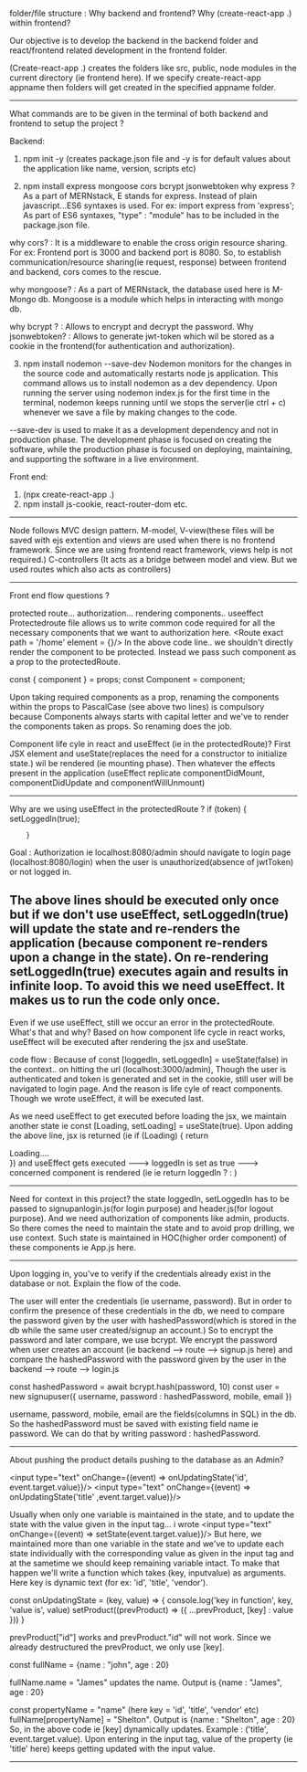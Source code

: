 folder/file structure :
Why backend and frontend? Why (create-react-app .) within frontend?

Our objective is to develop the backend in the backend folder and react/frontend related development in the frontend folder. 

(Create-react-app .) creates the folders like src, public, node modules in the current directory (ie frontend here). If we specify create-react-app appname then folders will get created in the specified appname folder. 

--------------------------

What commands are to be given in the terminal of both backend and frontend to setup the project ?

Backend: 
1) npm init -y  (creates package.json file and -y is for default values about the application like name, version, scripts etc)

2) npm install express mongoose cors bcrypt jsonwebtoken
why express ? As a part of MERNstack, E stands for express. Instead of plain javascript...ES6 syntaxes is used. For ex: import express from 'express';  As part of ES6 syntaxes, "type" : "module"  has to be included in the package.json file. 

why cors? : It is a middleware to enable the cross origin resource sharing. For ex: Frontend port is 3000 and backend port is 8080. So, to establish communication/resource sharing(ie request, response) between frontend and backend, cors comes to the rescue. 

why mongoose? : As a part of MERNstack, the database used here is M-Mongo db. Mongoose is a module which helps in interacting with mongo db. 

why bcrypt ? : Allows to encrypt and decrypt the password. 
Why jsonwebtoken? : Allows to generate jwt-token which wil be stored as a cookie in the frontend(for authentication and authorization). 

3) npm install nodemon --save-dev 
Nodemon monitors for the changes in the source code and automatically restarts node js application.
This command allows us to install nodemon as a dev dependency. Upon running the server using nodemon index.js for the first time in the terminal, nodemon keeps running until we stops the server(ie ctrl + c) whenever we save a file by making changes to the code. 

--save-dev is used to make it as a development dependency and not in production phase. 
The development phase is focused on creating the software, while the production phase is focused on deploying, maintaining, and supporting the software in a live environment.

Front end:
1) (npx create-react-app .)
2) npm install js-cookie, react-router-dom etc. 

------------------------------------

Node follows MVC design pattern. M-model, V-view(these files will be saved with ejs extention and views are used when there is no frontend framework. Since we are using frontend react framework, views help is not required.)
C-controllers (It acts as a bridge between model and view. But we used routes which also acts as controllers)

------------------------------------
Front end flow questions ? 

protected route... authorization... rendering components.. useeffect
Protectedroute file allows us to write common code required for all the necessary components that we want to authorization here. 
 <Route exact  path = '/home' element = {<ProtectedRoute component = {HomeComponent}/>}/>
 In the above code line.. we shouldn't directly render the component to be protected. Instead we pass such component as a prop to the protectedRoute. 

const { component } = props;
const Component = component;

Upon taking required components as a prop, renaming the components within the props to PascalCase (see above two lines) is compulsory because Components always starts with capital letter and we've to render the components taken as props. So renaming does the job. 

Component life cyle in react and useEffect (ie in the protectedRoute)?
First JSX element and useState(replaces the need for a constructor to initialize state.) wil be rendered (ie mounting phase). 
Then whatever the effects present in the application (useEffect replicate componentDidMount, componentDidUpdate and componentWillUnmount)

-------------------
Why are we using useEffect in the protectedRoute ?
        if (token) {
          setLoggedIn(true);

        }
Goal : Authorization ie localhost:8080/admin should navigate to login page (localhost:8080/login) when the user is unauthorized(absence of jwtToken) or not logged in. 

The above lines should be executed only once but if we don't use useEffect, setLoggedIn(true) will update the state and re-renders the application (because component re-renders upon a change in the state). On re-rendering setLoggedIn(true) executes again and results in infinite loop. To avoid this we need useEffect. It makes us to run the code only once. 
---------------------------------

Even if we use useEffect, still we occur an error in the protectedRoute. What's that and why?
Based on how component life cycle in react works, useEffect will be executed after rendering the jsx and useState. 

code flow : 
Because of const [loggedIn, setLoggedIn] = useState(false) in the context.. on hitting the url (localhost:3000/admin), Though the user is authenticated and token is generated and set in the cookie, still user will be navigated to login page. And the reason is life cyle of react components. Though we wrote useEffect, it will be executed last. 

As we need useEffect to get executed before loading the jsx, we maintain another state ie 
const [Loading, setLoading] = useState(true). 
Upon adding the above line, jsx is returned (ie  if (Loading) {
        return <div>Loading....</div>
    }) 
    and useEffect gets executed ---> loggedIn is set as true ---> concerned component is rendered (ie
    ie return loggedIn ? <Component/> : <Navigate to = '/'/>)


--------------------------------------------------

Need for context in this project? 
the state loggedIn, setLoggedIn has to be passed to signupanlogin.js(for login purpose) and header.js(for logout purpose). And we need authorization of components like admin, products. So there comes the need to maintain the state and to avoid prop drilling, we use context. Such state is maintained in HOC(higher order component) of these components ie App.js here. 

-----------------------------------

Upon logging in, you've to verify if the credentials already exist in the database or not. Explain the flow of the code. 

The user will enter the credentials (ie username, password). But in order to confirm the presence of these credentials in the db, we need to compare the password given by the user with hashedPassword(which is stored in the db while the same user created/signup an account.) So to encrypt the password and later compare, we use bcrypt. 
We encrypt the password when user creates an account (ie backend --> route --> signup.js here) and 
compare the hashedPassword with the password given by the user in the backend --> route --> login.js 

const hashedPassword = await bcrypt.hash(password, 10)
    const user = new signupuser({
        username, password : hashedPassword, mobile, email
    })

username, password, mobile, email are the fields(columns in SQL) in the db. So the hashedPassword must be saved with existing field name ie password. We can do that by writing password : hashedPassword.

--------------------------------


About pushing the product details pushing to the database as an Admin? 

 <input type="text" onChange={(event) => onUpdatingState('id', event.target.value)}/>
 <input type="text" onChange={(event) => onUpdatingState('title' ,event.target.value)}/>


Usually when only one variable is maintained in the state, and to update the state with the value given in the input tag... i wrote <input type="text" onChange={(event) => setState(event.target.value)}/>
But here, we maintained more than one variable in the state and we've to update each state individually with the corresponding value as given in the input tag and at the sametime we should keep remaining variable intact. 
To make that happen we'll write a function which takes (key, inputvalue) as arguments. Here key is dynamic text (for ex: 'id', 'title', 'vendor'). 

 const onUpdatingState = (key, value) => {
        console.log('key in function', key, 'value is', value)
        setProduct((prevProduct) => ({
            ...prevProduct,
        [key] : value
        }))
    }

prevProduct["id"] works
and prevProduct."id" will not work. 
Since we already destructured the prevProduct, we only use [key]. 

const fullName = {name : "john", age : 20}

fullName.name = "James" updates the name. Output is  {name : "James", age : 20}

const propertyName = "name" (here key = 'id', 'title', 'vendor' etc)
fullName[propertyName] = "Shelton". Output is  {name : "Shelton", age : 20}
So, in the above code ie [key] dynamically updates. 
Example : ('title', event.target.value). Upon entering in the input tag, 
value of the property (ie 'title' here) keeps getting updated with the input value. 

---------------------------












 



